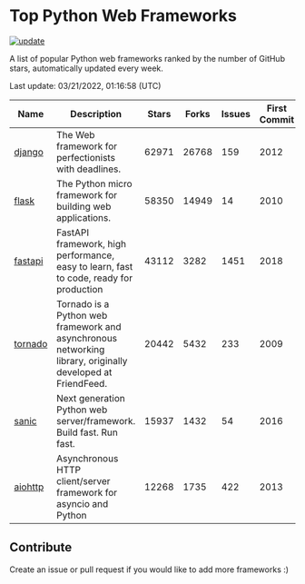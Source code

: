 # Top Python Web Frameworks

[![update](https://github.com/sunnysid3up/python-web-frameworks/actions/workflows/update.yml/badge.svg)](https://github.com/sunnysid3up/python-web-frameworks/actions/workflows/update.yml)

A list of popular Python web frameworks ranked by the number of GitHub stars, automatically updated every week.

Last update: 03/21/2022, 01:16:58 (UTC)

| Name          | Description          | Stars                     | Forks          | Issues               | First Commit        | Last Commit         |
|---------------|----------------------|---------------------------|----------------|----------------------|---------------------|---------------------|
| [django](https://github.com/django/django) | The Web framework for perfectionists with deadlines. | 62971 | 26768 | 159 | 2012 | 2022-03-20 |
| [flask](https://github.com/pallets/flask) | The Python micro framework for building web applications. | 58350 | 14949 | 14 | 2010 | 2022-03-20 |
| [fastapi](https://github.com/tiangolo/fastapi) | FastAPI framework, high performance, easy to learn, fast to code, ready for production | 43112 | 3282 | 1451 | 2018 | 2022-03-20 |
| [tornado](https://github.com/tornadoweb/tornado) | Tornado is a Python web framework and asynchronous networking library, originally developed at FriendFeed. | 20442 | 5432 | 233 | 2009 | 2022-03-20 |
| [sanic](https://github.com/sanic-org/sanic) | Next generation Python web server/framework. Build fast. Run fast. | 15937 | 1432 | 54 | 2016 | 2022-03-20 |
| [aiohttp](https://github.com/aio-libs/aiohttp) | Asynchronous HTTP client/server framework for asyncio and Python | 12268 | 1735 | 422 | 2013 | 2022-03-20 |

## Contribute 

Create an issue or pull request if you would like to add more frameworks :)